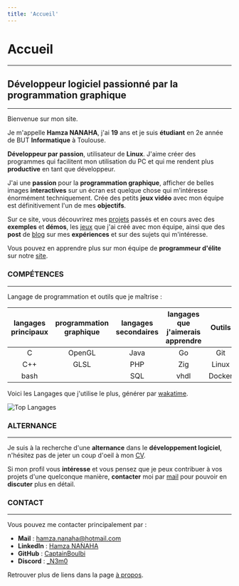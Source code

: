 ```yaml
---
title: 'Accueil'
---
```


# Accueil
---

## Développeur logiciel passionné par la programmation graphique
---

Bienvenue sur mon site.

Je m'appelle **Hamza NANAHA**, j'ai **19** ans et je suis **étudiant** en 2e année de BUT **Informatique** à Toulouse.

**Développeur par passion**, utilisateur de **Linux**.
J'aime créer des programmes qui facilitent mon utilisation du PC
et qui me rendent plus **productive** en tant que développeur.

J'ai une **passion** pour la **programmation graphique**,
afficher de belles images **interactives** sur un écran est quelque chose qui m'intéresse énormément techniquement.
Crée des petits **jeux vidéo** avec mon équipe est définitivement l'un de mes **objectifs**.

Sur ce site, vous découvrirez mes [projets](project/) passés et en cours avec des **exemples** et **démos**,
les [jeux](game/) que j'ai créé avec mon équipe,
ainsi que des **post** de [blog](blog/) sur mes **expériences** et sur des sujets qui m'intéresse.

Vous pouvez en apprendre plus sur mon équipe de **programmeur d'élite** sur notre [site](https://captainboulbi.github.io/).

### COMPÉTENCES
---

Langage de programmation et outils que je maîtrise :

| langages principaux | programmation graphique | langages secondaires | langages que j'aimerais apprendre | Outils |
|:-------------------:|:-----------------------:|:--------------------:|:---------------------------------:|:------:|
| C                   | OpenGL                  | Java                 | Go                                | Git    |
| C++                 | GLSL                    | PHP                  | Zig                               | Linux  |
| bash                |                         | SQL                  | vhdl                              | Docker |

Voici les Langages que j'utilise le plus, générer par [wakatime](https://wakatime.com/@_N3m0).

![Top Langages](https://github-readme-stats.vercel.app/api/wakatime/?username=_N3m0&layout=compact&theme=great-gatsby&langs_count=8&custom_title=Langages)

### ALTERNANCE
---

[//]: # "voir partie contact quand supprimer alternance"
[//]: # "mettre le lien vers le cv ailleurs"

Je suis à la recherche d'une **alternance** dans le **développement logiciel**,
n'hésitez pas de jeter un coup d'oeil à mon [CV](/CV.pdf).

Si mon profil vous **intéresse** et vous pensez que je peux contribuer à vos projets d'une quelconque manière,
**contacter** moi par [mail](mailto:hamza.nanaha@hotmail.com) pour pouvoir en **discuter** plus en détail.

### CONTACT
---

[//]: # "decommenter la ligne suivante quand j'aurai trouver une alternace et donc enlever la partie alternance de la page"
[//]: # "N'hésitez pas à me contacter pour discuter de vos idées et de la manière dont je peux contribuer à vos projets."

Vous pouvez me contacter principalement par :

- **Mail** : [hamza.nanaha@hotmail.com](mailto:hamza.nanaha@hotmail.com)
- **LinkedIn** : [Hamza NANAHA](https://www.linkedin.com/in/hamza-nanaha)
- **GitHub** : [CaptainBoulbi](https://github.com/CaptainBoulbi)
- **Discord** : [_N3m0](https://discordapp.com/users/373783434138615818)

Retrouver plus de liens dans la page [à propos](about/).
